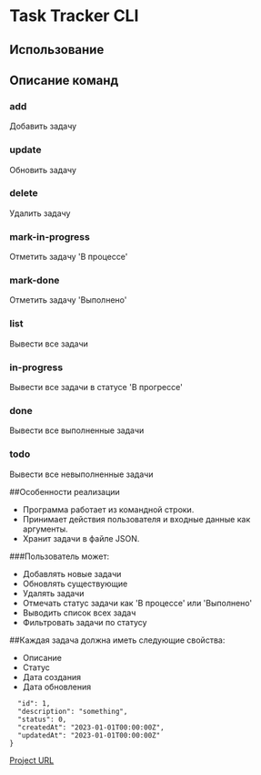 # Task Tracker CLI

## Использование

## Описание команд

### add
Добавить задачу

### update
Обновить задачу

### delete
Удалить задачу

### mark-in-progress
Отметить задачу 'В процессе'

### mark-done
Отметить задачу 'Выполнено'

### list
Вывести все задачи

### in-progress
Вывести все задачи в статусе 'В прогрессе'

### done
Вывести все выполненные задачи

### todo
Вывести все невыполненные задачи

##Особенности реализации
* Программа работает из командной строки.
* Принимает действия пользователя и входные данные как аргументы.
* Хранит задачи в файле JSON.

###Пользователь может:
* Добавлять новые задачи
* Обновлять существующие
* Удалять задачи
* Отмечать статус задачи как 'В процессе' или 'Выполнено'
* Выводить список всех задач
* Фильтровать задачи по статусу

##Каждая задача должна иметь следующие свойства:
* Описание
* Статус
* Дата создания
* Дата обновления

```{
  "id": 1,
  "description": "something",
  "status": 0,
  "createdAt": "2023-01-01T00:00:00Z",
  "updatedAt": "2023-01-01T00:00:00Z"
}
```

[Project URL](https://roadmap.sh/projects/task-tracker)
